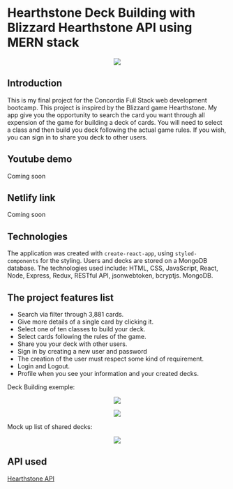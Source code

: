 # Hearthstone Deck Building with Blizzard Hearthstone API using MERN stack

<p align="center"><img src="frontend/public/images/card _search.png"></p>

## Introduction

This is my final project for the Concordia Full Stack web development bootcamp.
This project is inspired by the Blizzard game Hearthstone. My app give you the opportunity to search the card you want through all expension of the game for building a deck of cards.
You will need to select a class and then build you deck following the actual game rules. If you wish, you can sign in to share you deck to other users.

## Youtube demo

Coming soon

## Netlify link

Coming soon

## Technologies

The application was created with `create-react-app`, using `styled-components` for the styling. Users and decks are stored on a MongoDB database. The technologies used include: HTML, CSS, JavaScript, React, Node, Express, Redux, RESTful API, jsonwebtoken, bcryptjs. MongoDB.

## The project features list

- Search via filter through 3,881 cards.
- Give more details of a single card by clicking it.
- Select one of ten classes to build your deck.
- Select cards following the rules of the game.
- Share you your deck with other users.
- Sign in by creating a new user and password
- The creation of the user must respect some kind of requirement.
- Login and Logout.
- Profile when you see your information and your created decks.

Deck Building exemple:

<p align="center"><img src="frontend/public/images/classes_selection.png"></p>

<p align="center"><img src="frontend/public/images/exemple_deck_building.png"></p>

Mock up list of shared decks:

<p align="center"><img src="./images/mockup_premade_list _deck.png"></p>

## API used

<a href="https://develop.battle.net/documentation/hearthstone">Hearthstone API</a>
